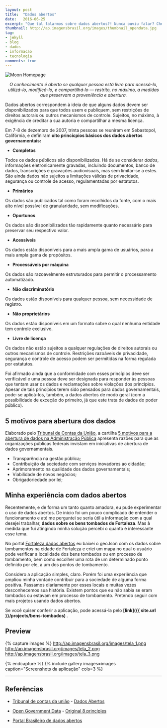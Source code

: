 ```yaml
---
layout: post
title:  "Dados abertos"
date:   2016-06-25
excerpt: "Que tal falarmos sobre dados abertos?! Nunca ouviu falar? Chega mais!"
thumbnail: http://ap.imagensbrasil.org/images/thumbnail_opendata.jpg
tag:
- jekyll 
- blog
- dados
- informacao
- tecnologia
comments: true
---
```

 
![Moon Homepage](https://upload.wikimedia.org/wikipedia/commons/c/cc/Open_Data_stickers.jpg)    
    
<center><i>O conhecimento é aberto se qualquer pessoa está livre para acessá-lo, utilizá-lo, modificá-lo, e compartilhá‑lo — restrito, no máximo, a medidas que preservam a proveniência e abertura.</i></center>


Dados abertos correspondem à ideia de que alguns dados devem ser disponibilizados para que todos usem e publiquem, sem restrições de direitos autorais ou outros mecanismos de controle. Sujeitos, no máximo, à exigência de creditar a sua autoria e compartilhar a mesma licença.

Em 7-8 de dezembro de 2007, trinta pessoas se reuniram em Sebastopol, Califórnia, e definiram <b>oito princícpios básicos dos dados abertos governamentais:</b>

* <strong>Completos</strong>

Todos os dados públicos são disponibilizados. Há de se considerar <i>dados</i>,  informações eletronicamente gravadas, incluindo documentos, banco de dados, transcrições e gravações audiovisuais, mas sem limitar-se a estes. São ainda dados não sujeitos a limitações válidas de privacidade, segurança ou controle de acesso, regulamentadas por estatutos.

* <strong>Primários</strong>

Os dados são publicados tal como foram recolhidos da fonte, com o mais alto nível possível de granularidade, sem modificações.

* <strong>Oportunos</strong>

Os dados são disponibilizados tão rapidamente quanto necessário para preservar seu respectivo valor.

* <strong>Acessíveis</strong>

Os dados estão disponíveis para a mais ampla gama de usuários, para a mais ampla gama de propósitos.

* <strong>Processáveis por máquina</strong>

Os dados são razoavelmente estruturados para permitir o processamento automatizado.

* <strong>Não discriminatório</strong>

Os dados estão disponíveis para qualquer pessoa, sem necessidade de registro.

* <strong>Não proprietários</strong>

Os dados estão disponíveis em um formato sobre o qual nenhuma entidade tem controle exclusivo.

* <strong>Livre de licença</strong>

Os dados não estão sujeitos a qualquer regulações de direitos autorais ou outros mecanismos de controle. Restrições razoáveis de privacidade, segurança e controle de acesso podem ser permitidas na forma regulada por estatutos.


Foi afirmado ainda que a conformidade com esses princípios deve ser verificável e uma pessoa deve ser designada para responder às pessoas que tentam usar os dados e reclamações sobre violações dos princípios.
Apesar de tais princípios terem sido pensados para dados governamentais, pode-se aplicá-los, também, a dados abertos de modo geral (com a possibilidade de exceção do primeiro, já que este trata de dados do poder público).

## 5 motivos para abertura dos dados

Elaborado pelo [Tribunal de Contas da União](http://portal.tcu.gov.br/), a cartilha [5 motivos para a abertura de dados na Administração Pública](http://portal3.tcu.gov.br/portal/pls/portal/docs/2689107.PDF) apresenta razões para que as organizações públicas federais invistam em iniciativas de abertura de dados governamentais. 

* Transparência na gestão pública;
* Contribuição da sociedade com serviços inovadores ao cidadão;
* Aprimoramento na qualidade dos dados governamentais;
* Viabilidade de novos negócios;
* Obrigadoriedade por lei;

## Minha experiência com dados abertos

Recentemente, e de forma um tanto quanto amadora, eu pude experimentar o uso de dados abertos. De início foi um pouco complicado de entender o funcionamento e até me perguntei se seria útil a informação com a qual desejei trabalhar, <strong>dados sobre os bens tombados de Fortaleza</strong>. 
Mas à medida que fui atingindo minha solução percebi o quanto é interessante esse tema.


No portal [Fortaleza dados abertos](http://dados.fortaleza.ce.gov.br/portal/) eu baixei o geoJson com os dados sobre tombamentos na cidade de Fortaleza e criei um mapa no qual o usuário pode verificar a localidade dos bens tombados ou em processo de tombamento, bem como escolher uma rota de um determinado ponto definido por ele, a um dos pontos de tombamento.

Considero a aplicação simples, claro. Porém foi uma experiência que ampliou minha vontade contribuir para a sociedade de alguma forma positiva. Passamos diariamente por esses locais e muitas vezes desconhecemos sua história. Existem pontos que eu não sabia se eram tombados ou estavam em processo de tombamento. Pretendo seguir com mais projetos usando dados abertos.

Se você quiser conferir a aplicação, pode acessá-la pelo <b> [link]({{ site.url }}/projects/bens-tombados) </b>.

## Preview

{% capture images %}
    http://ap.imagensbrasil.org/images/tela_1.png
    http://ap.imagensbrasil.org/images/tela_2.png
    http://ap.imagensbrasil.org/images/tela_3.png
    
{% endcapture %}
{% include gallery images=images caption="Screenshots da aplicação" cols=3 %}

---

## Referências

* [Tribunal de contas da união](http://tcu.gov.br) - [Dados Abertos](http://portal.tcu.gov.br/comunidades/fiscalizacao-de-tecnologia-da-informacao/atuacao/destaques/dados-abertos.htm)

* [Open Government Data](https://opengovdata.org/) - [Original 8 principles](https://public.resource.org/8_principles.html)

* [Portal Brasileiro de dados abertos](http://dados.gov.br/dados-abertos/)
